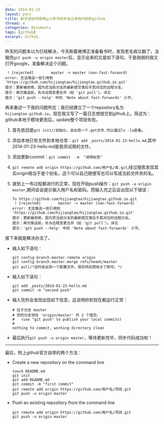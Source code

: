 ```yaml
---
date: 2014-01-23
layout: post
title: 新手该如何使用git命令同步自己本地代码到github
thread: 4
categories: Documents
tags: [github]
excerpt: Github.
---
```


昨天的问题本以为已经解决，今天刷着微博正准备看书时，发现老毛病又翻了，当输完`git push -u origin master`后，显示出来的又是如下语句，于是弱弱的我又打开google，准备解决这个问题。

```
 ! [rejected]        master -> master (non-fast-forward)
error: 无法推送一些引用到 'https://github.com/hijiangtao/hijiangtao.github.io.git'
提示：更新被拒绝，因为您当前分支的最新提交落后于其对应的远程分支。
提示：再次推送前，先与远程变更合并（如 'git pull'）。详见
提示：'git push --help' 中的 'Note about fast-forwards' 小节。
```

再来重述一下我的问题所在：我已经建立了一个repository名为`hijiangtao.github.io`，现在我又写了一篇日志想提交到github上。简述为：github本地子模块更改后，update整个项目失败。

1. 首先依旧是`git init//初始化，会出现一个.get文件,可以通过ls -la查看`。

2. 添加本地已有文件到本地仓库：`git add _posts/2014-01-23-hello.md`,其中2014-01-23-hello.md是我测试用的文件。

3. 添加更新commit：`git commit  -m  "说明标签"`

4. `git remote add origin https://github.com/用户名/库.git`,经过搜索发现其实origin相当于是个别名，这个可以自己随便写也可以写成当前文件夹的名。

5. 直到上一布过程都进行的正常，现在开始push操作：`git push -u origin master`,期间会会提示输入用户名和密码。而输入完之后会出现以下错误：

	```
    To https://github.com/hijiangtao/hijiangtao.github.io.git
     ! [rejected]        master -> master (non-fast-forward)
    error: 无法推送一些引用到 'https://github.com/hijiangtao/hijiangtao.github.io.git'
    提示：更新被拒绝，因为您当前分支的最新提交落后于其对应的远程分支。
    提示：再次推送前，先与远程变更合并（如 'git pull'）。详见
    提示：'git push --help' 中的 'Note about fast-forwards' 小节。
	```

接下来就是解决办法了。

* 输入如下语句：

	```
    git config branch.master.remote origin
    git config branch.master.merge refs/heads/master
    git pull/*这时会出现一个配置文件，保存然后把他关了即可。*/
	```

* 输入如下语句：

	```
    git add _posts/2014-01-23-hello.md
    git commit -m "second push"
	```

* 输入完你会发现出现如下信息，这说明你到现在都运行正常：

	```
    # 位于分支 master
    # 您的分支领先 'origin/master' 共 2 个提交。
    #   (use "git push" to publish your local commits)
    #
    nothing to commit, working directory clean
	```

* 最后执行`git push -u origin master`，等待更新完毕，同步代码成功啦！

----

最后，附上github官方自带的两个方法：

* Create a new repository on the command line

	```
    touch README.md
    git init
    git add README.md
    git commit -m "first commit"
    git remote add origin https://github.com/用户名/项目.git
    git push -u origin master
	```

* Push an existing repository from the command line

	```
    git remote add origin https://github.com/用户名/项目.git
    git push -u origin master
	```